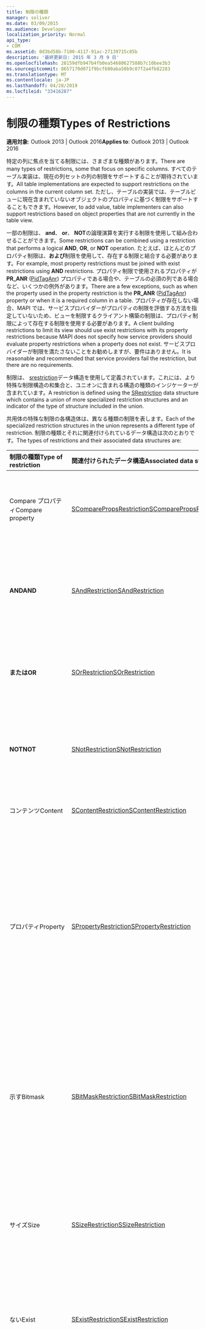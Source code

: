 ```yaml
---
title: 制限の種類
manager: soliver
ms.date: 03/09/2015
ms.audience: Developer
localization_priority: Normal
api_type:
- COM
ms.assetid: 0d3bd58b-7100-4117-91ac-27139715c85b
description: '最終更新日: 2015 年 3 月 9 日'
ms.openlocfilehash: 28159dfb947b4fb0ea54680627588b7c10bee3b3
ms.sourcegitcommit: 8657170d071f9bcf680aba50b9c07f2a4fb82283
ms.translationtype: MT
ms.contentlocale: ja-JP
ms.lasthandoff: 04/28/2019
ms.locfileid: "33416287"
---
```

# <a name="types-of-restrictions"></a><span data-ttu-id="2a761-103">制限の種類</span><span class="sxs-lookup"><span data-stu-id="2a761-103">Types of Restrictions</span></span>

  
  
<span data-ttu-id="2a761-104">**適用対象**: Outlook 2013 | Outlook 2016</span><span class="sxs-lookup"><span data-stu-id="2a761-104">**Applies to**: Outlook 2013 | Outlook 2016</span></span> 
  
<span data-ttu-id="2a761-105">特定の列に焦点を当てる制限には、さまざまな種類があります。</span><span class="sxs-lookup"><span data-stu-id="2a761-105">There are many types of restrictions, some that focus on specific columns.</span></span> <span data-ttu-id="2a761-106">すべてのテーブル実装は、現在の列セットの列の制限をサポートすることが期待されています。</span><span class="sxs-lookup"><span data-stu-id="2a761-106">All table implementations are expected to support restrictions on the columns in the current column set.</span></span> <span data-ttu-id="2a761-107">ただし、テーブルの実装では、テーブルビューに現在含まれていないオブジェクトのプロパティに基づく制限をサポートすることもできます。</span><span class="sxs-lookup"><span data-stu-id="2a761-107">However, to add value, table implementers can also support restrictions based on object properties that are not currently in the table view.</span></span>
  
<span data-ttu-id="2a761-108">一部の制限は、 **and**、 **or**、 **NOT**の論理演算を実行する制限を使用して組み合わせることができます。</span><span class="sxs-lookup"><span data-stu-id="2a761-108">Some restrictions can be combined using a restriction that performs a logical **AND**, **OR**, or **NOT** operation.</span></span> <span data-ttu-id="2a761-109">たとえば、ほとんどのプロパティ制限は、**および**制限を使用して、存在する制限と結合する必要があります。</span><span class="sxs-lookup"><span data-stu-id="2a761-109">For example, most property restrictions must be joined with exist restrictions using **AND** restrictions.</span></span> <span data-ttu-id="2a761-110">プロパティ制限で使用されるプロパティが**PR_ANR** ([PidTagAnr](pidtaganr-canonical-property.md)) プロパティである場合や、テーブルの必須の列である場合など、いくつかの例外があります。</span><span class="sxs-lookup"><span data-stu-id="2a761-110">There are a few exceptions, such as when the property used in the property restriction is the **PR_ANR** ([PidTagAnr](pidtaganr-canonical-property.md)) property or when it is a required column in a table.</span></span> <span data-ttu-id="2a761-111">プロパティが存在しない場合、MAPI では、サービスプロバイダーがプロパティの制限を評価する方法を指定していないため、ビューを制限するクライアント構築の制限は、プロパティ制限によって存在する制限を使用する必要があります。</span><span class="sxs-lookup"><span data-stu-id="2a761-111">A client building restrictions to limit its view should use exist restrictions with its property restrictions because MAPI does not specify how service providers should evaluate property restrictions when a property does not exist.</span></span> <span data-ttu-id="2a761-112">サービスプロバイダーが制限を満たさないことをお勧めしますが、要件はありません。</span><span class="sxs-lookup"><span data-stu-id="2a761-112">It is reasonable and recommended that service providers fail the restriction, but there are no requirements.</span></span> 
  
<span data-ttu-id="2a761-113">制限は、 [srestriction](srestriction.md)データ構造を使用して定義されています。これには、より特殊な制限構造の和集合と、ユニオンに含まれる構造の種類のインジケーターが含まれています。</span><span class="sxs-lookup"><span data-stu-id="2a761-113">A restriction is defined using the [SRestriction](srestriction.md) data structure which contains a union of more specialized restriction structures and an indicator of the type of structure included in the union.</span></span> 
  
<span data-ttu-id="2a761-114">共用体の特殊な制限の各構造体は、異なる種類の制限を表します。</span><span class="sxs-lookup"><span data-stu-id="2a761-114">Each of the specialized restriction structures in the union represents a different type of restriction.</span></span> <span data-ttu-id="2a761-115">制限の種類とそれに関連付けられているデータ構造は次のとおりです。</span><span class="sxs-lookup"><span data-stu-id="2a761-115">The types of restrictions and their associated data structures are:</span></span>
  
|<span data-ttu-id="2a761-116">**制限の種類**</span><span class="sxs-lookup"><span data-stu-id="2a761-116">**Type of restriction**</span></span>|<span data-ttu-id="2a761-117">**関連付けられたデータ構造**</span><span class="sxs-lookup"><span data-stu-id="2a761-117">**Associated data structure**</span></span>|<span data-ttu-id="2a761-118">**説明**</span><span class="sxs-lookup"><span data-stu-id="2a761-118">**Description**</span></span>|
|:-----|:-----|:-----|
|<span data-ttu-id="2a761-119">Compare プロパティ</span><span class="sxs-lookup"><span data-stu-id="2a761-119">Compare property</span></span>  <br/> |[<span data-ttu-id="2a761-120">SComparePropsRestriction</span><span class="sxs-lookup"><span data-stu-id="2a761-120">SComparePropsRestriction</span></span>](scomparepropsrestriction.md) <br/> |<span data-ttu-id="2a761-121">同じ種類の2つのプロパティを比較します。</span><span class="sxs-lookup"><span data-stu-id="2a761-121">Compares two properties of the same type.</span></span>  <br/> |
|<span data-ttu-id="2a761-122">**AND**</span><span class="sxs-lookup"><span data-stu-id="2a761-122">**AND**</span></span> <br/> |[<span data-ttu-id="2a761-123">SAndRestriction</span><span class="sxs-lookup"><span data-stu-id="2a761-123">SAndRestriction</span></span>](sandrestriction.md) <br/> |<span data-ttu-id="2a761-124">2つ以上の制限に対して論理**AND**操作を実行します。</span><span class="sxs-lookup"><span data-stu-id="2a761-124">Performs a logical **AND** operation on two or more restrictions.</span></span>  <br/> |
|<span data-ttu-id="2a761-125">**または**</span><span class="sxs-lookup"><span data-stu-id="2a761-125">**OR**</span></span> <br/> |[<span data-ttu-id="2a761-126">SOrRestriction</span><span class="sxs-lookup"><span data-stu-id="2a761-126">SOrRestriction</span></span>](sorrestriction.md) <br/> |<span data-ttu-id="2a761-127">2つ以上の制限に対して論理**or**操作を実行します。</span><span class="sxs-lookup"><span data-stu-id="2a761-127">Performs a logical **OR** operation on two or more restrictions.</span></span>  <br/> |
|<span data-ttu-id="2a761-128">**NOT**</span><span class="sxs-lookup"><span data-stu-id="2a761-128">**NOT**</span></span> <br/> |[<span data-ttu-id="2a761-129">SNotRestriction</span><span class="sxs-lookup"><span data-stu-id="2a761-129">SNotRestriction</span></span>](snotrestriction.md) <br/> |<span data-ttu-id="2a761-130">2つ以上の制限で、論理**NOT**操作を実行します。</span><span class="sxs-lookup"><span data-stu-id="2a761-130">Performs a logical **NOT** operation on two or more restrictions.</span></span>  <br/> |
|<span data-ttu-id="2a761-131">コンテンツ</span><span class="sxs-lookup"><span data-stu-id="2a761-131">Content</span></span>  <br/> |[<span data-ttu-id="2a761-132">SContentRestriction</span><span class="sxs-lookup"><span data-stu-id="2a761-132">SContentRestriction</span></span>](scontentrestriction.md) <br/> |<span data-ttu-id="2a761-133">指定したデータを検索します。</span><span class="sxs-lookup"><span data-stu-id="2a761-133">Locates specified data.</span></span>  <br/> |
|<span data-ttu-id="2a761-134">プロパティ</span><span class="sxs-lookup"><span data-stu-id="2a761-134">Property</span></span>  <br/> |[<span data-ttu-id="2a761-135">SPropertyRestriction</span><span class="sxs-lookup"><span data-stu-id="2a761-135">SPropertyRestriction</span></span>](spropertyrestriction.md) <br/> |<span data-ttu-id="2a761-136">特定のプロパティ値を一致条件として指定します。</span><span class="sxs-lookup"><span data-stu-id="2a761-136">Specifies a particular property value as criteria for matching.</span></span> <span data-ttu-id="2a761-137">たとえば、特定の種類の添付ファイルを検索する場合などに使用できます。</span><span class="sxs-lookup"><span data-stu-id="2a761-137">Can be used, for example, to search for a particular type of attachment.</span></span>  <br/> |
|<span data-ttu-id="2a761-138">示す</span><span class="sxs-lookup"><span data-stu-id="2a761-138">Bitmask</span></span>  <br/> |[<span data-ttu-id="2a761-139">SBitMaskRestriction</span><span class="sxs-lookup"><span data-stu-id="2a761-139">SBitMaskRestriction</span></span>](sbitmaskrestriction.md) <br/> |<span data-ttu-id="2a761-140">PT_LONG プロパティにビットマスクを適用します。通常は、特定のフラグが設定されているかどうかを判断します。</span><span class="sxs-lookup"><span data-stu-id="2a761-140">Applies a bitmask to a PT_LONG property, typically to determine whether particular flags are set.</span></span>  <br/> |
|<span data-ttu-id="2a761-141">サイズ</span><span class="sxs-lookup"><span data-stu-id="2a761-141">Size</span></span>  <br/> |[<span data-ttu-id="2a761-142">SSizeRestriction</span><span class="sxs-lookup"><span data-stu-id="2a761-142">SSizeRestriction</span></span>](ssizerestriction.md) <br/> |<span data-ttu-id="2a761-143">標準の関係演算子を使用して、プロパティのサイズをテストします。</span><span class="sxs-lookup"><span data-stu-id="2a761-143">Tests the size of a property using standard relational operators.</span></span>  <br/> |
|<span data-ttu-id="2a761-144">ない</span><span class="sxs-lookup"><span data-stu-id="2a761-144">Exist</span></span>  <br/> |[<span data-ttu-id="2a761-145">SExistRestriction</span><span class="sxs-lookup"><span data-stu-id="2a761-145">SExistRestriction</span></span>](sexistrestriction.md) <br/> |<span data-ttu-id="2a761-146">オブジェクトにプロパティの値があるかどうかをテストします。</span><span class="sxs-lookup"><span data-stu-id="2a761-146">Tests whether an object has a value for a property.</span></span>  <br/> |
|<span data-ttu-id="2a761-147">サブ</span><span class="sxs-lookup"><span data-stu-id="2a761-147">Subobject</span></span>  <br/> |[<span data-ttu-id="2a761-148">SSubRestriction</span><span class="sxs-lookup"><span data-stu-id="2a761-148">SSubRestriction</span></span>](ssubrestriction.md) <br/> |<span data-ttu-id="2a761-149">サブオブジェクト、または受信者や添付ファイルなどのエントリ識別子でアクセスできないオブジェクトを検索するために使用されます。</span><span class="sxs-lookup"><span data-stu-id="2a761-149">Used for searching through subobjects, or objects that cannot be accessed with an entry identifier, such as recipients and attachments.</span></span> <span data-ttu-id="2a761-150">たとえば、特定の受信者のメッセージを検索する場合などに使用できます。</span><span class="sxs-lookup"><span data-stu-id="2a761-150">Can be used, for example, to look for messages for a particular recipient.</span></span>  <br/> |
|<span data-ttu-id="2a761-151">Comment</span><span class="sxs-lookup"><span data-stu-id="2a761-151">Comment</span></span>  <br/> |[<span data-ttu-id="2a761-152">SCommentRestriction</span><span class="sxs-lookup"><span data-stu-id="2a761-152">SCommentRestriction</span></span>](scommentrestriction.md) <br/> |<span data-ttu-id="2a761-153">オブジェクトを一連の名前付きプロパティに関連付けます。</span><span class="sxs-lookup"><span data-stu-id="2a761-153">Associates an object with a set of named properties.</span></span>  <br/> |
   
<span data-ttu-id="2a761-154">一部の制限は正規表現を使用します。 MAPI では、多くのテキストアプリケーションで使用されているスタイルでの正規表現表記の制限付き形式をサポートしています。</span><span class="sxs-lookup"><span data-stu-id="2a761-154">Some restrictions use regular expressions, and MAPI supports a limited form of regular expression notation in the style that is used many text applications.</span></span>
  
<span data-ttu-id="2a761-155">コメント制限は、アプリケーション固有の情報を制限として保持するためにディスクに制限を保存するクライアントによって使用されます。</span><span class="sxs-lookup"><span data-stu-id="2a761-155">The comment restriction is used by clients that save restrictions on disk to keep application-specific information with the restriction.</span></span> <span data-ttu-id="2a761-156">たとえば、プロパティ制限で使用される名前付きプロパティの名前を保存するクライアントは、コメント制限を使用できます。</span><span class="sxs-lookup"><span data-stu-id="2a761-156">For example, a client saving the name of a named property used in a property restriction can do so with a comment restriction.</span></span> <span data-ttu-id="2a761-157">プロパティ制限で名前を保存することはできません。[spropertyrestriction](spropertyrestriction.md)データ構造には、property タグのみが保持されます。</span><span class="sxs-lookup"><span data-stu-id="2a761-157">Saving the name is not possible in a property restriction; the [SPropertyRestriction](spropertyrestriction.md) data structure holds only the property tag.</span></span> <span data-ttu-id="2a761-158">コメント制限は[imapitable:: restrict](imapitable-restrict.md)では無視されます。制限呼び出しが行われた後、 [imapitable:: QueryRows](imapitable-queryrows.md)によって返される行には影響しません。 \*\*\*\*</span><span class="sxs-lookup"><span data-stu-id="2a761-158">Comment restrictions are ignored by [IMAPITable::Restrict](imapitable-restrict.md) in that they have no effect on the rows returned by [IMAPITable::QueryRows](imapitable-queryrows.md) after a **Restrict** call has been made.</span></span> 
  
## <a name="see-also"></a><span data-ttu-id="2a761-159">関連項目</span><span class="sxs-lookup"><span data-stu-id="2a761-159">See also</span></span>



[<span data-ttu-id="2a761-160">MAPI テーブル</span><span class="sxs-lookup"><span data-stu-id="2a761-160">MAPI Tables</span></span>](mapi-tables.md)

